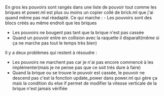 En gros les pouvoirs sont rangés dans une liste de pouvoir tout comme les briques et power.ml est plus ou moins un copier collé de brick.ml que j'ai quand même pas mal réadapté.
Ce qui marche : - Les pouvoirs sont des blocs créés au même endroit que les briques
- Les pouvoirs ne bougent pas tant que la brique n'est pas cassée
- Quand un pouvoir entre en collision avec la raquette il disparaît(même si ça ne marche pas tout le temps très bien)

  
Il y a deux problèmes qui restent à résoudre : 
- Les pouvoirs ne marchent pas car je n'ai pas encore commencé à les implémenter(mais je ne pense pas que ce soit très dure à faire)
- Quand la brique ou se trouve le pouvoir est cassée, le pouvoir ne descend pas c'est la fonction update_power dans power.ml qui gère ça mais la condition du else if
  permet de modifier la vitesse verticale de la brique n'est jamais vérifiée
